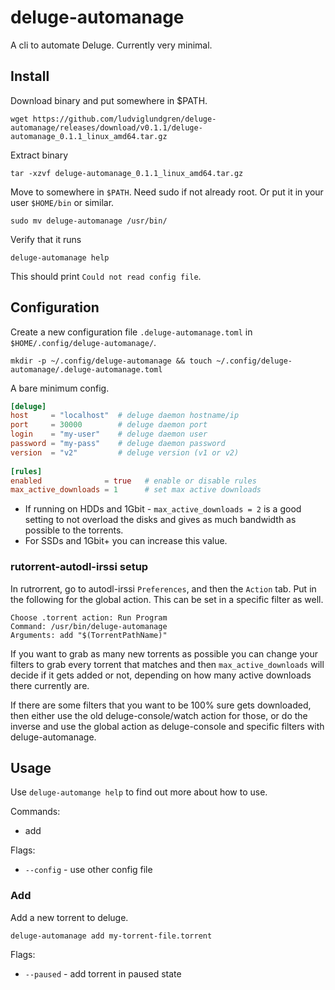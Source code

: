 # deluge-automanage

A cli to automate Deluge. Currently very minimal.

## Install

Download binary and put somewhere in $PATH.

    wget https://github.com/ludviglundgren/deluge-automanage/releases/download/v0.1.1/deluge-automanage_0.1.1_linux_amd64.tar.gz

Extract binary

    tar -xzvf deluge-automanage_0.1.1_linux_amd64.tar.gz

Move to somewhere in `$PATH`. Need sudo if not already root. Or put it in your user `$HOME/bin` or similar.

    sudo mv deluge-automanage /usr/bin/

Verify that it runs

    deluge-automanage help

This should print `Could not read config file`.

## Configuration

Create a new configuration file `.deluge-automanage.toml` in `$HOME/.config/deluge-automanage/`.

    mkdir -p ~/.config/deluge-automanage && touch ~/.config/deluge-automanage/.deluge-automanage.toml

A bare minimum config.

```toml
[deluge]
host     = "localhost"  # deluge daemon hostname/ip
port     = 30000        # deluge daemon port
login    = "my-user"    # deluge daemon user
password = "my-pass"    # deluge daemon password
version  = "v2"         # deluge version (v1 or v2)
 
[rules]
enabled              = true   # enable or disable rules
max_active_downloads = 1      # set max active downloads
```

* If running on HDDs and 1Gbit - `max_active_downloads = 2` is a good setting to not overload the disks and gives as much bandwidth as possible to the torrents. 
* For SSDs and 1Gbit+ you can increase this value.

### rutorrent-autodl-irssi setup

In rutrorrent, go to autodl-irssi `Preferences`, and then the `Action` tab. Put in the following for the global action. This can be set in a specific filter as well.

```
Choose .torrent action: Run Program
Command: /usr/bin/deluge-automanage
Arguments: add "$(TorrentPathName)"
```

If you want to grab as many new torrents as possible you can change your filters to grab every torrent that matches and then `max_active_downloads` will decide if it gets added or not, depending on how many active downloads there currently are.

If there are some filters that you want to be 100% sure gets downloaded, then either use the old deluge-console/watch action for those, or do the inverse and use the global action as deluge-console and specific filters with deluge-automanage.

## Usage

Use `deluge-automange help` to find out more about how to use.

Commands:
  - add

Flags:
  * `--config` - use other config file

### Add

Add a new torrent to deluge.

    deluge-automanage add my-torrent-file.torrent

Flags:
  * `--paused` - add torrent in paused state
